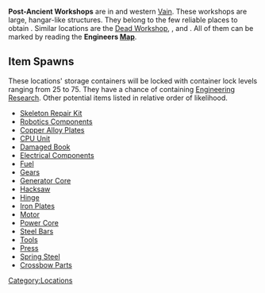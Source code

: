 **Post-Ancient Workshops** are [](Ancient_Locations.md) in [](Purple_Sands.md) and western [Vain](Vain.md "wikilink").
These workshops are large, hangar-like structures. They belong to the
few reliable places to obtain [](Engineering_Research.md). Similar locations are the
[Dead Workshop](Dead_Workshop.md "wikilink"), [](Deadland_Workshop.md), and [](Workshop_Complex.md). All of them can be marked by
reading the **Engineers [Map](Maps.md "wikilink")**.

## Item Spawns

These locations' storage containers will be locked with container lock
levels ranging from 25 to 75. They have a chance of containing
[Engineering Research](Engineering_Research.md "wikilink"). Other potential
items listed in relative order of likelihood.

- [Skeleton Repair Kit](Skeleton_Repair_Kit.md "wikilink")
- [Robotics Components](Robotics_Components.md "wikilink")
- [Copper Alloy Plates](Copper_Alloy_Plates.md "wikilink")
- [CPU Unit](CPU_Unit.md "wikilink")
- [Damaged Book](Damaged_Book.md "wikilink")
- [Electrical Components](Electrical_Components.md "wikilink")
- [Fuel](Fuel.md "wikilink")
- [Gears](Gears.md "wikilink")
- [Generator Core](Generator_Core.md "wikilink")
- [Hacksaw](Hacksaw.md "wikilink")
- [Hinge](Hinge.md "wikilink")
- [Iron Plates](Iron_Plates.md "wikilink")
- [Motor](Motor.md "wikilink")
- [Power Core](Power_Core.md "wikilink")
- [Steel Bars](Steel_Bars.md "wikilink")
- [Tools](Tools.md "wikilink")
- [Press](Press.md "wikilink")
- [Spring Steel](Spring_Steel.md "wikilink")
- [Crossbow Parts](Crossbow_Parts.md "wikilink")

[Category:Locations](Category:Locations "wikilink")